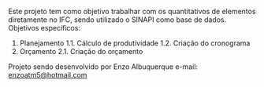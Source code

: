 Este projeto tem como objetivo trabalhar com os quantitativos de elementos diretamente no IFC, sendo utilizado o SINAPI como base de dados.
Objetivos específicos:
1. Planejamento
    1.1. Cálculo de produtividade
    1.2. Criação do cronograma
2. Orçamento
    2.1. Criação do orçamento



Projeto sendo desenvolvido por Enzo Albuquerque
e-mail: enzoatm5@hotmail.com